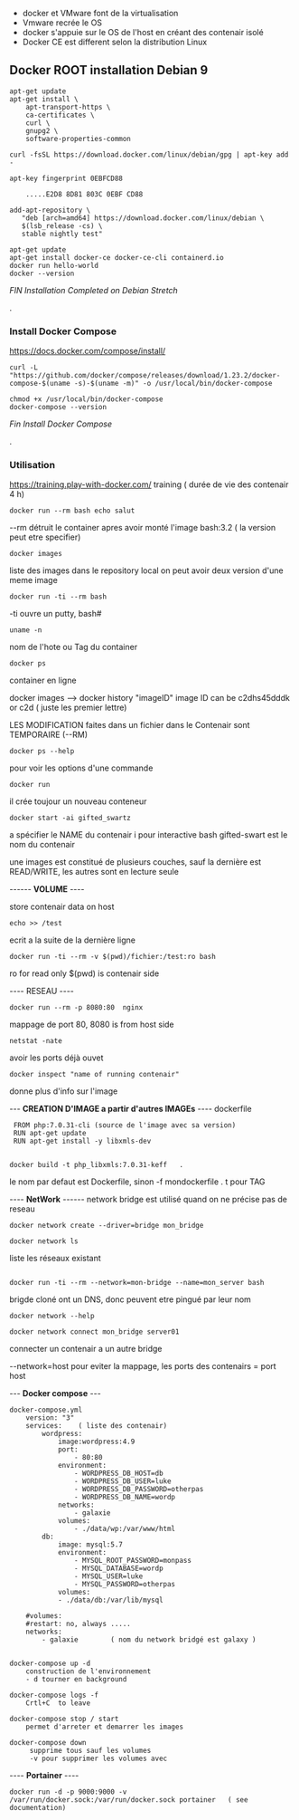 - docker et VMware font de la virtualisation
- Vmware recrée le OS
- docker s'appuie sur le OS de l'host en créant des contenair isolé
- Docker CE est different selon la distribution Linux


## Docker ROOT installation Debian 9 
```
apt-get update
apt-get install \
    apt-transport-https \
    ca-certificates \
    curl \
    gnupg2 \
    software-properties-common
```
 ```   
curl -fsSL https://download.docker.com/linux/debian/gpg | apt-key add -
```
```
apt-key fingerprint 0EBFCD88
```
		.....E2D8 8D81 803C 0EBF CD88
		
```		
add-apt-repository \
   "deb [arch=amd64] https://download.docker.com/linux/debian \
   $(lsb_release -cs) \
   stable nightly test"
     
apt-get update
apt-get install docker-ce docker-ce-cli containerd.io
docker run hello-world
docker --version
```

*FIN Installation Completed on Debian Stretch*


.

### Install Docker Compose 
https://docs.docker.com/compose/install/
```
curl -L "https://github.com/docker/compose/releases/download/1.23.2/docker-compose-$(uname -s)-$(uname -m)" -o /usr/local/bin/docker-compose

chmod +x /usr/local/bin/docker-compose
docker-compose --version
```
*Fin  Install Docker Compose*

.

### Utilisation

https://training.play-with-docker.com/    training  ( durée de vie des contenair 4 h)
```
docker run --rm bash echo salut
```
--rm  détruit le container apres avoir monté l'image
bash:3.2  ( la version peut etre specifier)

```
docker images
```
liste des images dans le repository local 
on peut avoir deux version d'une meme image

```
docker run -ti --rm bash 
```
 -ti  ouvre un putty, bash#

```
uname -n 
```
nom de l'hote ou Tag du container
 
 ```
docker ps
```
container en ligne
	
docker images --> docker history "imageID"
 image ID can be c2dhs45dddk  or c2d ( juste les premier lettre)
 
LES MODIFICATION faites dans un fichier dans le Contenair sont TEMPORAIRE (--RM)

```
docker ps --help
```
pour voir les options d'une commande

```
docker run
```
il crée toujour un nouveau conteneur

```
docker start -ai gifted_swartz
```
a spécifier le NAME du contenair
i pour interactive bash
gifted-swart est le nom du contenair
	
	
une images est constitué de plusieurs couches, sauf la dernière est READ/WRITE, les autres sont en lecture seule


------ **VOLUME** ----

store contenair data on host 
```
echo >> /test
```
ecrit a la suite de la dernière ligne
```	
docker run -ti --rm -v $(pwd)/fichier:/test:ro bash 
```
ro for read only
$(pwd) is contenair side
	
	
---- RESEAU ----
```
docker run --rm -p 8080:80  nginx
```
mappage de port 80,
8080 is from host side

```
netstat -nate
```
avoir les ports déjà ouvet

```	
docker inspect "name of running contenair"
```
donne plus d'info sur l'image
	
	
--- **CREATION D'IMAGE a partir d'autres IMAGEs** ----
dockerfile
```
 FROM php:7.0.31-cli (source de l'image avec sa version)
 RUN apt-get update
 RUN apt-get install -y libxmls-dev
 
 
docker build -t php_libxmls:7.0.31-keff   .
```
le nom par defaut est Dockerfile, sinon -f mondockerfile .
t pour TAG
 

---- **NetWork** ------
network bridge est utilisé quand on ne précise pas de reseau
```
docker network create --driver=bridge mon_bridge
```
```
docker network ls
```
liste les réseaux existant
```

docker run -ti --rm --network=mon-bridge --name=mon_server bash
```

brigde cloné ont un DNS, donc peuvent etre pingué par leur nom

```
docker network --help
```
```
docker network connect mon_bridge server01
```
connecter un contenair a un autre bridge
  
--network=host
	pour eviter la mappage, les ports des contenairs = port host
	
	
--- **Docker compose** ---
```
docker-compose.yml
	version: "3"
	services:    ( liste des contenair)
		wordpress:
			image:wordpress:4.9
			port:
				- 80:80
			environment:
				- WORDPRESS_DB_HOST=db
				- WORDPRESS_DB_USER=luke 
				- WORDPRESS_DB_PASSWORD=otherpas
				- WORDPRESS_DB_NAME=wordp
			networks:
				- galaxie
			volumes:
				- ./data/wp:/var/www/html
		db:
			image: mysql:5.7
			environment:
				- MYSQL_ROOT_PASSWORD=monpass
				- MYSQL_DATABASE=wordp
				- MYSQL_USER=luke
				- MYSQL_PASSWORD=otherpas
			volumes:
			- ./data/db:/var/lib/mysql
			
	#volumes:
	#restart: no, always .....
	networks:
		- galaxie        ( nom du network bridgé est galaxy )
		
		
docker-compose up -d
	construction de l'environnement
	- d tourner en background

docker-compose logs -f
	Crtl+C  to leave
	
docker-compose stop / start
	permet d'arreter et demarrer les images

docker-compose down
	 supprime tous sauf les volumes
	 -v pour supprimer les volumes avec

```

---- **Portainer** ----
```
docker run -d -p 9000:9000 -v /var/run/docker.sock:/var/run/docker.sock portainer   ( see documentation)
```
	


	
	




